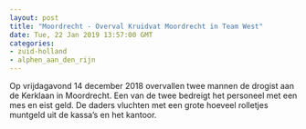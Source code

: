 ```yaml
---
layout: post
title: "Moordrecht - Overval Kruidvat Moordrecht in Team West"
date: Tue, 22 Jan 2019 13:57:00 GMT
categories: 
- zuid-holland 
- alphen_aan_den_rijn 
---
```


Op vrijdagavond 14 december 2018 overvallen twee mannen de drogist aan de Kerklaan in Moordrecht. Een van de twee bedreigt het personeel met een mes en eist geld. De daders vluchten met een grote hoeveel rolletjes muntgeld uit de kassa’s en het kantoor.
